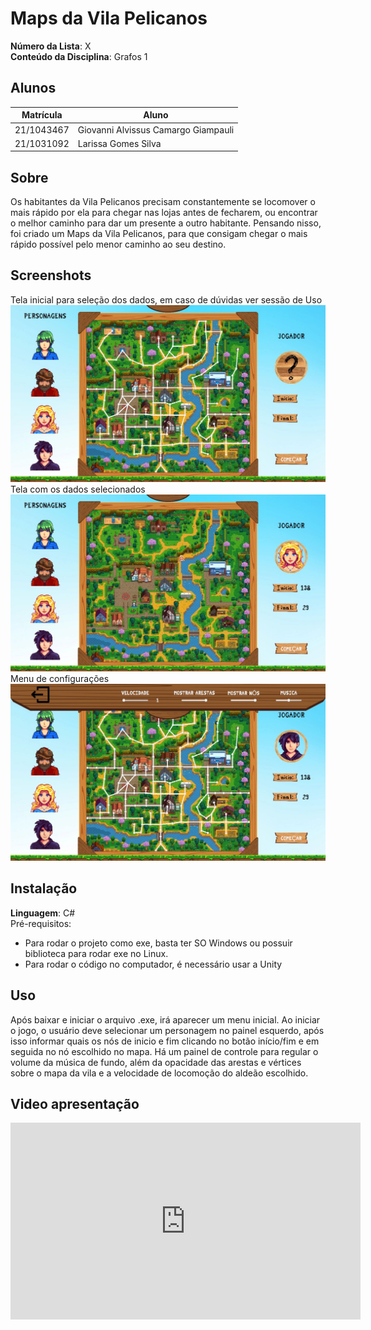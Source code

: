 # Maps da Vila Pelicanos

**Número da Lista**: X<br>
**Conteúdo da Disciplina**: Grafos 1<br>

## Alunos
|Matrícula | Aluno |
| -- | -- |
| 21/1043467  |  Giovanni Alvissus Camargo Giampauli |
| 21/1031092  |  Larissa Gomes Silva |

## Sobre 
Os habitantes da Vila Pelicanos precisam constantemente se locomover o mais rápido por ela para chegar nas lojas antes de fecharem, ou encontrar o melhor caminho para dar um presente a outro habitante. Pensando nisso, foi criado um Maps da Vila Pelicanos, para que consigam chegar o mais rápido possível pelo menor caminho ao seu destino. 

## Screenshots
Tela inicial para seleção dos dados, em caso de dúvidas ver sessão de Uso
![imagem1](Assets/Images/1.jpeg)
Tela com os dados selecionados 
![imagem1](Assets/Images/2.jpeg)
Menu de configurações
![imagem1](Assets/Images/3.jpeg)

## Instalação 
**Linguagem**: C#<br>
Pré-requisitos: 
- Para rodar o projeto como exe, basta ter SO Windows ou possuir biblioteca para rodar exe no Linux.
- Para rodar o código no computador, é necessário usar a Unity

## Uso 
Após baixar e iniciar o arquivo .exe, irá aparecer um menu inicial. Ao iniciar o jogo, o usuário deve selecionar um personagem no painel esquerdo, após isso informar quais os nós de inicio e fim clicando no botão início/fim e em seguida no nó escolhido no mapa. Há um painel de controle para regular o volume da música de fundo, além da opacidade das arestas e vértices sobre o mapa da vila e a velocidade de locomoção do aldeão escolhido.

## Video apresentação
<iframe width="560" height="315" src="https://www.youtube.com/embed/" title="YouTube video player" frameborder="0" allow="accelerometer; autoplay; clipboard-write; encrypted-media; gyroscope; picture-in-picture; web-share" allowfullscreen></iframe>




